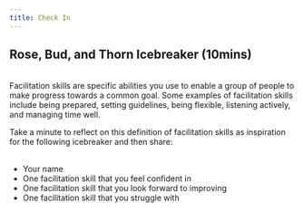 ```yaml
---
title: Check In
---
```



## Rose, Bud, and Thorn Icebreaker (10mins)
<br>
Facilitation skills are specific  abilities you  use to enable a group of people to make progress towards a common goal. Some examples of facilitation skills include being prepared, setting guidelines, being flexible, listening actively, and managing time well.
<br>

Take a minute to reflect on this definition of facilitation skills as inspiration for the following icebreaker and then share: 
<br><br>

* Your name
* One facilitation skill that you feel confident in
* One facilitation skill that you look forward to improving 
* One facilitation skill that you struggle with

